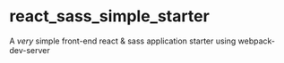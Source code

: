 # react_sass_simple_starter
A _very_ simple front-end react &amp; sass application starter using webpack-dev-server
